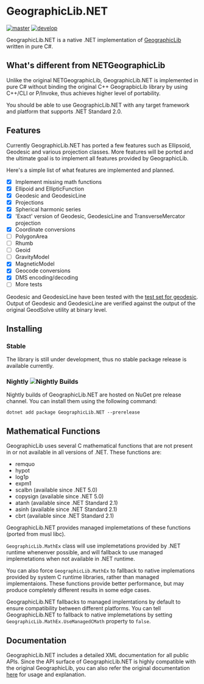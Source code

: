 # GeographicLib.NET

[![master](https://github.com/noelex/GeographicLib.NET/actions/workflows/master.yml/badge.svg)](https://github.com/noelex/GeographicLib.NET/actions/workflows/master.yml)
[![develop](https://github.com/noelex/GeographicLib.NET/actions/workflows/develop.yml/badge.svg)](https://github.com/noelex/GeographicLib.NET/actions/workflows/develop.yml)

GeographicLib.NET is a native .NET implementation of [GeographicLib](https://sourceforge.net/p/geographiclib) written in pure C#.

## What's different from NETGeographicLib

Unlike the original NETGeographicLib, GeographicLib.NET is implemented in pure C# without binding the original C++ GeograpbicLib library by using C++/CLI or P/Invoke, thus achieves higher level of portability.

You should be able to use GeographicLib.NET with any target framework and platform that supports .NET Standard 2.0.

## Features
Currently GeographicLib.NET has ported a few features such as Ellipsoid, Geodesic and various projection classes. More features will be ported and the ultimate goal is to implement all features provided by GeographicLib. 

Here's a simple list of what features are implemented and planned.
 - [x] Implement missing math functions
 - [x] Ellipoid and EllipticFunction
 - [x] Geodesic and GeodesicLine
 - [x] Projections
 - [x] Spherical harmonic series
 - [x] 'Exact' version of Geodesic, GeodesicLine and TransverseMercator projection
 - [x] Coordinate conversions
 - [ ] PolygonArea
 - [ ] Rhumb
 - [ ] Geoid
 - [ ] GravityModel
 - [x] MagneticModel
 - [x] Geocode conversions
 - [x] DMS encoding/decoding
 - [ ] More tests

Geodesic and GeodesicLine have been tested with the [test set for geodesic](https://zenodo.org/record/32156#.YCFzsFBLQ_0).
Output of Geodesic and GeodesicLine are verified against the output of the original GeodSolve utility at binary level.

## Installing
### Stable
The library is still under development, thus no stable package release is available currently.

### Nightly ![Nightly Builds](https://buildstats.info/nuget/GeographicLib.NET?includePreReleases=true)
Nightly builds of GeographicLib.NET are hosted on NuGet pre release channel.
You can install them using the following command:

```
dotnet add package GeographicLib.NET --prerelease
```

## Mathematical Functions
GeographicLib uses several C mathematical functions that are not present in or not available in all versions of .NET. These functions are:
 - remquo
 - hypot
 - log1p
 - expm1
 - scalbn (available since .NET 5.0)
 - copysign (available since .NET 5.0)
 - atanh (available since .NET Standard 2.1)
 - asinh (available since .NET Standard 2.1)
 - cbrt (available since .NET Standard 2.1)

GeographicLib.NET provides managed implemetations of these functions (ported from musl libc).

`GeographicLib.MathEx` class will use implemetations provided by .NET runtime whenenver possible, and will fallback to use managed implemetations when not available in .NET runtime. 

You can also force `GeographicLib.MathEx` to fallback to native implemations provided by system C runtime libraries, rather than managed implementaions.
These functions provide better performance, but may produce completely different results in some edge cases.

GeographicLib.NET fallbacks to managed implemtations by default to ensure compatibility between different platforms.
You can tell GeographicLib.NET to fallback to native implemetations by setting `GeographicLib.MathEx.UseManagedCMath` property to `false`.

## Documentation
GeographicLib.NET includes a detailed XML documentation for all public APIs.
Since the API surface of GeographicLib.NET is highly compatible with the original GeographicLib,
you can also refer the original documentation [here](https://geographiclib.sourceforge.io/html/index.html) for usage and explanation.
